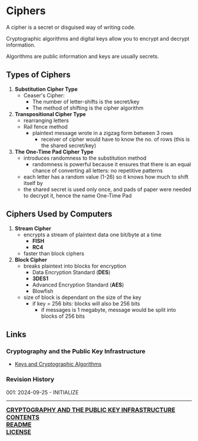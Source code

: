 # Ciphers

A cipher is a secret or disguised way of writing code.

Cryptographic algorithms and digital keys allow you to encrypt and decrypt information.

Algorithms are public information and keys are usually secrets.

## Types of Ciphers

1. **Substitution Cipher Type**
	- Ceaser's Cipher:
		- The number of letter-shifts is the secret/key
		- The method of shifting is the cipher algorithm
2. **Transpositional Cipher Type**
	- rearranging letters
	- Rail fence method
		- plaintext message wrote in a zigzag form between 3 rows
			- receiver of cipher would have to know the no. of rows (this is the shared secret/key)
3. **The One-Time Pad Cipher Type**
	- introduces randomness to the substitution method
		- randomness is powerful because it ensures that there is an equal chance of converting all letters: no repetitive patterns
	- each letter has a random value (1-26) so it knows how much to shift itself by
	- the shared secret is used only once, and pads of paper were needed to decrypt it, hence the name One-Time Pad

## Ciphers Used by Computers

1. **Stream Cipher**
	- encrypts a stream of plaintext data one bit/byte at a time
		- **FISH**
		- **RC4**
	- faster than block ciphers
1. **Block Cipher**
	- breaks plaintext into blocks for encryption
		- Data Encryption Standard (**DES**)
		- **3DES1**
		- Advanced Encryption Standard (**AES**)
		- Blowfish
	- size of block is dependant on the size of the key
		- if key = 256 bits: blocks will also be 256 bits
			- if messages is 1 megabyte, message would be split into blocks of 256 bits

## Links
### Cryptography and the Public Key Infrastructure
- [Keys and Cryptographic Algorithms](https://github.com/ryancranie/cybersecurity-osint/blob/main/Notes/Cryptography%20and%20the%20Public%20Key%20Infrastructure/Keys%20and%20Cryptographic%20Algorithms.md)
### Revision History
001: 2024-09-25 - INITIALIZE

---
<font size=3><b>[CRYPTOGRAPHY AND THE PUBLIC KEY INFRASTRUCTURE CONTENTS](https://github.com/ryancranie/cybersecurity-osint/blob/main/Contents/-%20Cryptography%20and%20the%20Public%20Key%20Infrastructure%20Contents.md)<br>
[README](https://github.com/ryancranie/cybersecurity-osint/blob/main/README.md)<br>
[LICENSE](https://github.com/ryancranie/cybersecurity-osint/blob/main/LICENSE)</b></font>